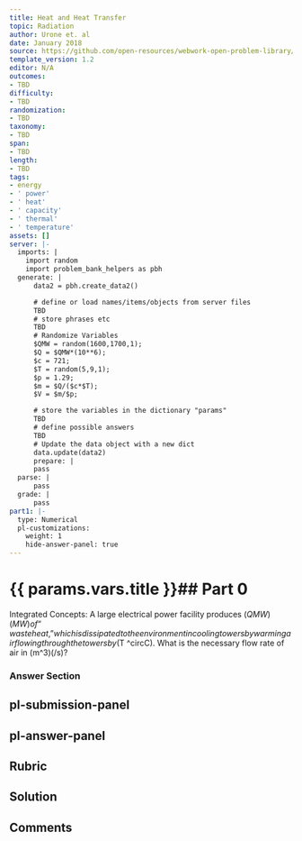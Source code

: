 ```yaml
---
title: Heat and Heat Transfer
topic: Radiation
author: Urone et. al
date: January 2018
source: https://github.com/open-resources/webwork-open-problem-library/tree/master/Contrib/BrockPhysics/College_Physics_Urone/14.Heat_and_Heat_Transfer/14-07.Radiation/NU_U17_14_07_015.pg
template_version: 1.2
editor: N/A
outcomes:
- TBD
difficulty:
- TBD
randomization:
- TBD
taxonomy:
- TBD
span:
- TBD
length:
- TBD
tags:
- energy
- ' power'
- ' heat'
- ' capacity'
- ' thermal'
- ' temperature'
assets: []
server: |-
  imports: |
    import random
    import problem_bank_helpers as pbh
  generate: |
      data2 = pbh.create_data2()

      # define or load names/items/objects from server files
      TBD
      # store phrases etc
      TBD
      # Randomize Variables
      $QMW = random(1600,1700,1);
      $Q = $QMW*(10**6);
      $c = 721;
      $T = random(5,9,1);
      $p = 1.29;
      $m = $Q/($c*$T);
      $V = $m/$p;

      # store the variables in the dictionary "params"
      TBD
      # define possible answers
      TBD
      # Update the data object with a new dict
      data.update(data2)
      prepare: |
      pass
  parse: |
      pass
  grade: |
      pass
part1: |-
  type: Numerical
  pl-customizations:
    weight: 1
    hide-answer-panel: true
---
```


# {{ params.vars.title }}## Part 0 
Integrated Concepts: A large electrical power facility produces ($QMW) (MW) of “waste heat,” which is dissipated to the environment in cooling towers by warming air flowing through the towers by ($T ^circC). What is the necessary flow rate of air in (m^3)(/s)? 


### Answer Section 


## pl-submission-panel 


## pl-answer-panel 


## Rubric 


## Solution 


## Comments 


